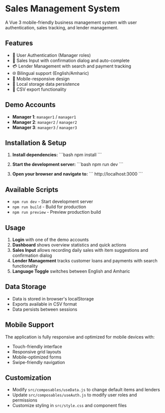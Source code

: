 # Sales Management System

A Vue 3 mobile-friendly business management system with user authentication, sales tracking, and lender management.

## Features

- 🔐 User Authentication (Manager roles)
- 🛒 Sales Input with confirmation dialog and auto-complete
- 💳 Lender Management with search and payment tracking
- 🌐 Bilingual support (English/Amharic)
- 📱 Mobile-responsive design
- 💾 Local storage data persistence
- 📄 CSV export functionality

## Demo Accounts

- **Manager 1**: `manager1` / `manager1`
- **Manager 2**: `manager2` / `manager2`
- **Manager 3**: `manager3` / `manager3`

## Installation & Setup

1. **Install dependencies:**
   \`\`\`bash
   npm install
   \`\`\`

2. **Start the development server:**
   \`\`\`bash
   npm run dev
   \`\`\`

3. **Open your browser and navigate to:**
   \`\`\`
   http://localhost:3000
   \`\`\`

## Available Scripts

- `npm run dev` - Start development server
- `npm run build` - Build for production
- `npm run preview` - Preview production build

## Usage

1. **Login** with one of the demo accounts
2. **Dashboard** shows overview statistics and quick actions
3. **Sales Input** allows recording daily sales with item suggestions and confirmation dialog
4. **Lender Management** tracks customer loans and payments with search functionality
5. **Language Toggle** switches between English and Amharic

## Data Storage

- Data is stored in browser's localStorage
- Exports available in CSV format
- Data persists between sessions

## Mobile Support

The application is fully responsive and optimized for mobile devices with:
- Touch-friendly interface
- Responsive grid layouts
- Mobile-optimized forms
- Swipe-friendly navigation

## Customization

- Modify `src/composables/useData.js` to change default items and lenders
- Update `src/composables/useAuth.js` to modify user roles and permissions
- Customize styling in `src/style.css` and component files
